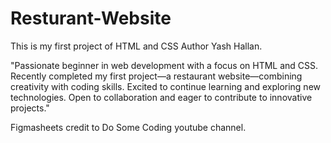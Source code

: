 # Resturant-Website
This is my first project of HTML and CSS
Author Yash Hallan.

"Passionate beginner in web development with a focus on HTML and CSS. Recently completed my first project—a restaurant website—combining creativity with coding skills. Excited to continue learning and exploring new technologies. Open to collaboration and eager to contribute to innovative projects."

Figmasheets credit to Do Some Coding youtube channel.
